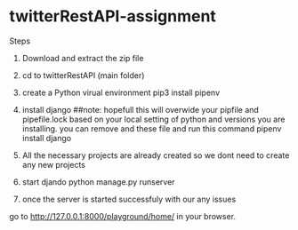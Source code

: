 # twitterRestAPI-assignment


Steps 

1) Download and extract the zip file
2) cd to twitterRestAPI (main folder)
3) create a Python virual environment
 pip3 install pipenv

4) install django 
##note: hopefull this will overwide your pipfile and pipefile.lock based on your local setting of python and versions you are installing. you can remove and these file and run this command
    pipenv install django
    
5) All the necessary projects are already created so we dont need to create any new projects

6) start djando 
   python manage.py runserver 
   
   
7) once the server is started successfuly with our any issues

  go to http://127.0.0.1:8000/playground/home/ in your browser.
